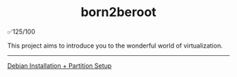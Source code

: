 <h1 align="center">
 born2beroot
</h1>

✅125/100

This project aims to introduce you to the wonderful world of virtualization.

----
[Debian Installation + Partition Setup](https://youtu.be/1mnbf0v6Ook)
